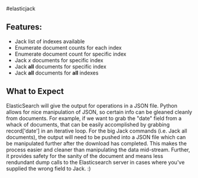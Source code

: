 #elasticjack

## Features:

- Jack list of indexes available
- Enumerate document counts for each index
- Enumerate document count for specific index
- Jack *x* documents for specific index
- Jack **all** documents for specific index
- Jack **all** documents for **all** indexes

## What to Expect

ElasticSearch will give the output for operations in a JSON file. Python allows for nice manipulation of JSON, so certain info can be gleaned cleanly from documents. For example, if we want to grab the "date" field from a whack of documents, that can be easily accomplished by grabbing record['date'] in an iterative loop. For the big Jack commands (i.e. Jack all documents), the output will need to be pushed into a JSON file which can be manipulated further after the download has completed. This makes the process easier and cleaner than manipulating the data mid-stream. Further, it provides safety for the sanity of the document and means less rendundant dump calls to the Elasticsearch server in cases where you've supplied the wrong field to Jack. :)


